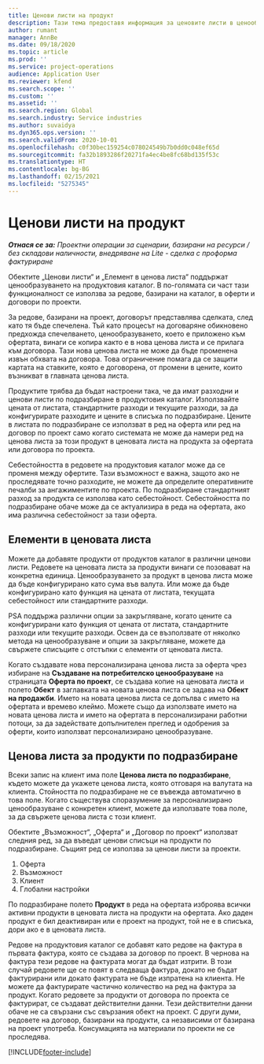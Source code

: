 ```yaml
---
title: Ценови листи на продукт
description: Тази тема предоставя информация за ценовите листи в ценообразуването по каталог, използвани за проектни оферти и договори.
author: rumant
manager: AnnBe
ms.date: 09/18/2020
ms.topic: article
ms.prod: ''
ms.service: project-operations
audience: Application User
ms.reviewer: kfend
ms.search.scope: ''
ms.custom: ''
ms.assetid: ''
ms.search.region: Global
ms.search.industry: Service industries
ms.author: suvaidya
ms.dyn365.ops.version: ''
ms.search.validFrom: 2020-10-01
ms.openlocfilehash: c0f30bec159254c078024549b7b0dd0c048ef65d
ms.sourcegitcommit: fa32b1893286f20271fa4ec4be8fc68bd135f53c
ms.translationtype: HT
ms.contentlocale: bg-BG
ms.lasthandoff: 02/15/2021
ms.locfileid: "5275345"
---
```

# <a name="product-price-lists"></a>Ценови листи на продукт

_**Отнася се за:** Проектни операции за сценарии, базирани на ресурси / без складови наличности, внедряване на Lite - сделка с проформа фактуриране_

Обектите „Ценови листи“ и „Елемент в ценова листа“ поддържат ценообразуването на продуктовия каталог. В по-голямата си част тази функционалност се използва за редове, базирани на каталог, в оферти и договори по проекти.

За редове, базирани на проект, договорът представлява сделката, след като тя бъде спечелена. Тъй като процесът на договаряне обикновено предхожда спечелването, ценообразуването, което е приложено към офертата, винаги се копира както е в нова ценова листа и се прилага към договора. Тази нова ценова листа не може да бъде променена извън обхвата на договора. Това ограничение помага да се защити картата на ставките, която е договорена, от промени в цените, които възникват в главната ценова листа.

Продуктите трябва да бъдат настроени така, че да имат разходни и ценови листи по подразбиране в продуктовия каталог. Използвайте цената от листата, стандартните разходи и текущите разходи, за да конфигурирате разходите и цените в списъка по подразбиране. Цените в листата по подразбиране се използват в ред на оферта или ред на договор по проект само когато системата не може да намери ред на ценова листа за този продукт в ценовата листа на продукта за офертата или договора по проекта.

Себестойността в редовете на продуктовия каталог може да се променя между офертите. Тази възможност е важна, защото ако не проследявате точно разходите, не можете да определите оперативните печалби за ангажиментите по проекта. По подразбиране стандартният разход за продукта се използва като себестойност. Себестойността по подразбиране обаче може да се актуализира в реда на офертата, ако има различна себестойност за тази оферта.

## <a name="price-list-items"></a>Елементи в ценовата листа

Можете да добавяте продукти от продуктов каталог в различни ценови листи. Редовете на ценовата листа за продукти винаги се позовават на конкретна единица. Ценообразуването за продукт в ценова листа може да бъде конфигурирано като сума във валута. Или може да бъде конфигурирано като функция на цената от листата, текущата себестойност или стандартните разходи.

PSA поддържа различни опции за закръгляване, когато цените са конфигурирани като функция от цената от листата, стандартните разходи или текущите разходи. Освен да се възползвате от няколко метода на ценообразуване и опции за закръгляване, можете да свържете списъците с отстъпки с елементи от ценовата листа. 

Когато създавате нова персонализирана ценова листа за оферта чрез избиране на **Създаване на потребителско ценообразуване** на страницата **Оферта по проект**, се създава копие на ценовата листа и полето **Обект** в заглавката на новата ценова листа се задава на **Обект на продажби**. Името на новата ценова листа се допълва с името на офертата и времево клеймо. Можете също да използвате името на новата ценова листа и името на офертата в персонализирани работни потоци, за да задействате допълнителен преглед и одобрения за оферти, които използват персонализирано ценообразуване.

 
## <a name="default-product-price-list"></a>Ценова листа за продукти по подразбиране
Всеки запис на клиент има поле **Ценова листа по подразбиране**, където можете да укажете ценова листа, която отговаря на валутата на клиента. Стойността по подразбиране не се въвежда автоматично в това поле. Когато съществува споразумение за персонализирано ценообразуване с конкретен клиент, можете да използвате това поле, за да свържете ценова листа с този клиент.

Обектите „Възможност“, „Оферта“ и „Договор по проект“ използват следния ред, за да въведат ценови списъци на продукти по подразбиране. Същият ред се използва за ценови листи за проекти.

1.  Оферта
2.  Възможност
3.  Клиент
4.  Глобални настройки 

По подразбиране полето **Продукт** в реда на офертата изброява всички активни продукти в ценовата листа на продукти на офертата. Ако даден продукт е бил деактивиран или е проект на продукт, той не е в списъка, дори ако е в ценовата листа. 

Редове на продуктовия каталог се добавят като редове на фактура в първата фактура, която се създава за договор по проект. В чернова на фактура тези редове на фактурата могат да бъдат изтрити. В този случай редовете ще се повят в следваща фактура, докато не бъдат фактурирани или докато фактурата не бъде изпратена на клиента. Не можете да фактурирате частично количество на ред на фактура за продукт. Когато редовете за продукти от договора по проекта се фактурират, се създават действителни данни. Тези действителни данни обаче не са свързани със свързания обект на проект. С други думи, редовете на договор, базирани на продукти, са независими от базирана на проект употреба. Консумацията на материали по проекти не се проследява.


[!INCLUDE[footer-include](../includes/footer-banner.md)]